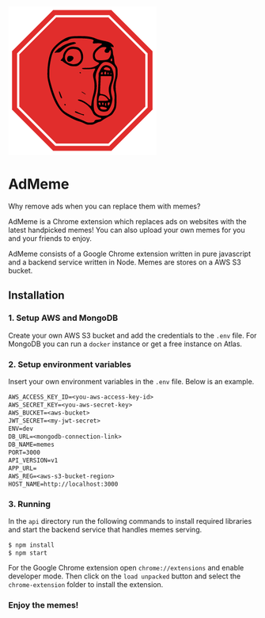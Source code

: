 ![](https://raw.githubusercontent.com/anzemur/ad-meme/master/chrome-extension/images/ad-meme.png)

# AdMeme
Why remove ads when you can replace them with memes?

AdMeme is a Chrome extension which replaces ads on websites with the latest handpicked memes! 
You can also upload your own memes for you and your friends to enjoy.

AdMeme consists of a Google Chrome extension written in pure javascript and a backend service written in Node. Memes are stores on a AWS S3 bucket.

## Installation

### 1. Setup AWS and MongoDB

Create your own AWS S3 bucket and add the credentials to the `.env` file. For MongoDB you can run a `docker` instance or get a free instance on Atlas.

### 2. Setup environment variables

Insert your own environment variables in the `.env` file. Below is an example.

```
AWS_ACCESS_KEY_ID=<you-aws-access-key-id>
AWS_SECRET_KEY=<you-aws-secret-key>
AWS_BUCKET=<aws-bucket>
JWT_SECRET=<my-jwt-secret>
ENV=dev
DB_URL=<mongodb-connection-link>
DB_NAME=memes
PORT=3000
API_VERSION=v1
APP_URL=
AWS_REG=<aws-s3-bucket-region>
HOST_NAME=http://localhost:3000
```

### 3. Running

In the `api` directory run the following commands to install required libraries and start the backend service that handles memes serving.

```
$ npm install
$ npm start
```


For the Google Chrome extension open `chrome://extensions` and enable developer mode. Then click on the `load unpacked` button and select the `chrome-extension` folder to install the extension. 

### Enjoy the memes!
